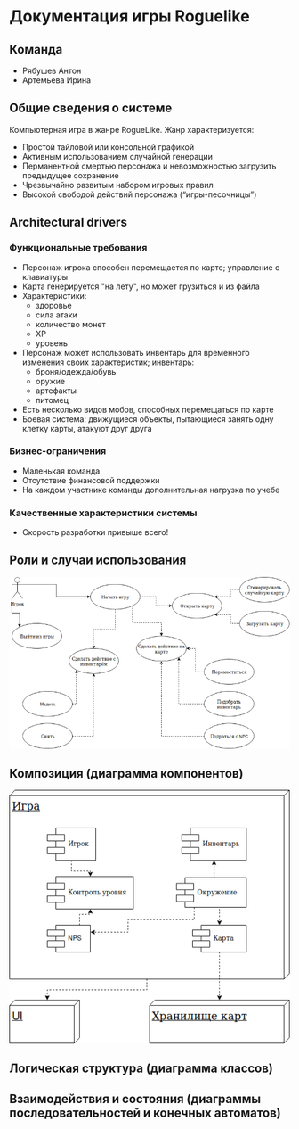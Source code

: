 # Документация игры Roguelike

## Команда
- Рябушев Антон
- Артемьева Ирина


## Общие сведения о системе
Компьютерная игра в жанре RogueLike.
Жанр характеризуется:
- Простой тайловой или консольной графикой
- Активным использованием случайной генерации
- Перманентной смертью персонажа и невозможностью загрузить предыдущее сохранение
- Чрезвычайно развитым набором игровых правил
- Высокой свободой действий персонажа (“игры-песочницы”)


## Architectural drivers

### Функциональные требования
- Персонаж игрока способен перемещается по карте; управление с клавиатуры
- Карта генерируется "на лету", но может грузиться и из файла
- Характеристики:
  - здоровье
  - сила атаки
  - количество монет
  - XP
  - уровень
- Персонаж может использовать инвентарь для временного изменения своих характеристик; инвентарь:
  - броня/одежда/обувь
  - оружие
  - артефакты
  - питомец
- Есть несколько видов мобов, способных перемещаться по карте
- Боевая система: движущиеся объекты, пытающиеся занять одну клетку карты, атакуют друг друга

### Бизнес-ограничения
- Маленькая команда
- Отсутствие финансовой поддержки
- На каждом участнике команды дополнительная нагрузка по учебе

### Качественные характеристики системы
- Скорость разработки привыше всего!


## Роли и случаи использования
![useCaseDiagram](./useCaseDiagram.png)


## Композиция (диаграмма компонентов)
![componentDiagram](./componentDiagram.png)


## Логическая структура (диаграмма классов)


## Взаимодействия и состояния (диаграммы последовательностей и конечных автоматов)
